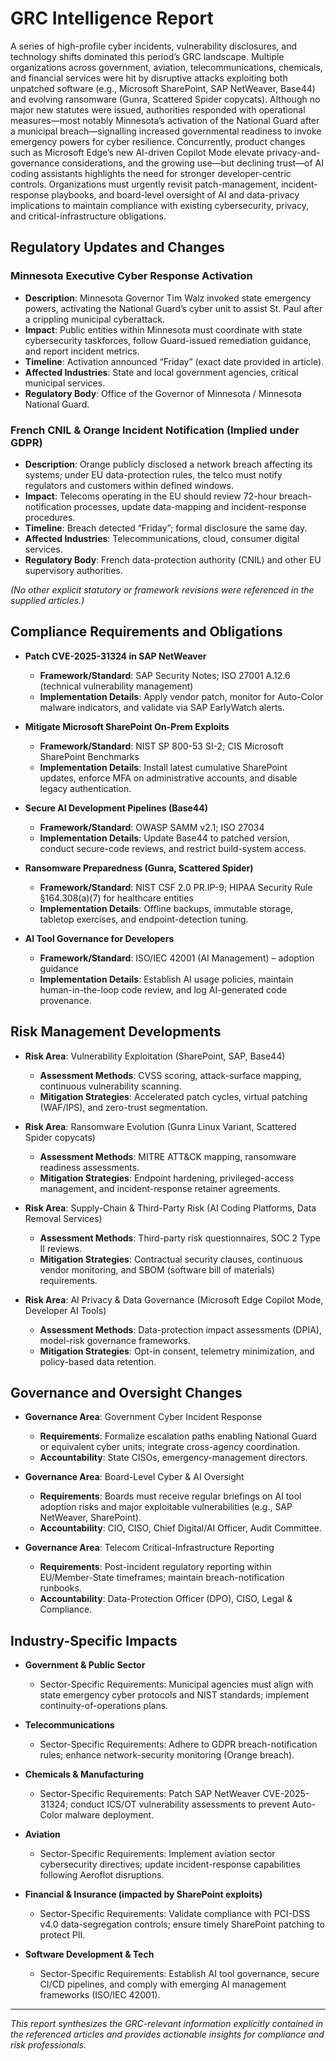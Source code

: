 # GRC Intelligence Report

A series of high-profile cyber incidents, vulnerability disclosures, and technology shifts dominated this period’s GRC landscape. Multiple organizations across government, aviation, telecommunications, chemicals, and financial services were hit by disruptive attacks exploiting both unpatched software (e.g., Microsoft SharePoint, SAP NetWeaver, Base44) and evolving ransomware (Gunra, Scattered Spider copycats). Although no major new statutes were issued, authorities responded with operational measures—most notably Minnesota’s activation of the National Guard after a municipal breach—signalling increased governmental readiness to invoke emergency powers for cyber resilience. Concurrently, product changes such as Microsoft Edge’s new AI-driven Copilot Mode elevate privacy-and-governance considerations, and the growing use—but declining trust—of AI coding assistants highlights the need for stronger developer-centric controls. Organizations must urgently revisit patch-management, incident-response playbooks, and board-level oversight of AI and data-privacy implications to maintain compliance with existing cybersecurity, privacy, and critical-infrastructure obligations.

## Regulatory Updates and Changes

### Minnesota Executive Cyber Response Activation
- **Description**: Minnesota Governor Tim Walz invoked state emergency powers, activating the National Guard’s cyber unit to assist St. Paul after a crippling municipal cyberattack.
- **Impact**: Public entities within Minnesota must coordinate with state cybersecurity taskforces, follow Guard-issued remediation guidance, and report incident metrics.
- **Timeline**: Activation announced “Friday” (exact date provided in article).
- **Affected Industries**: State and local government agencies, critical municipal services.
- **Regulatory Body**: Office of the Governor of Minnesota / Minnesota National Guard.

### French CNIL & Orange Incident Notification (Implied under GDPR)
- **Description**: Orange publicly disclosed a network breach affecting its systems; under EU data-protection rules, the telco must notify regulators and customers within defined windows.
- **Impact**: Telecoms operating in the EU should review 72-hour breach-notification processes, update data-mapping and incident-response procedures.
- **Timeline**: Breach detected “Friday”; formal disclosure the same day.
- **Affected Industries**: Telecommunications, cloud, consumer digital services.
- **Regulatory Body**: French data-protection authority (CNIL) and other EU supervisory authorities.

*(No other explicit statutory or framework revisions were referenced in the supplied articles.)*

## Compliance Requirements and Obligations

- **Patch CVE-2025-31324 in SAP NetWeaver**
  - **Framework/Standard**: SAP Security Notes; ISO 27001 A.12.6 (technical vulnerability management)
  - **Implementation Details**: Apply vendor patch, monitor for Auto-Color malware indicators, and validate via SAP EarlyWatch alerts.

- **Mitigate Microsoft SharePoint On-Prem Exploits**
  - **Framework/Standard**: NIST SP 800-53 SI-2; CIS Microsoft SharePoint Benchmarks
  - **Implementation Details**: Install latest cumulative SharePoint updates, enforce MFA on administrative accounts, and disable legacy authentication.

- **Secure AI Development Pipelines (Base44)**
  - **Framework/Standard**: OWASP SAMM v2.1; ISO 27034
  - **Implementation Details**: Update Base44 to patched version, conduct secure-code reviews, and restrict build-system access.

- **Ransomware Preparedness (Gunra, Scattered Spider)**
  - **Framework/Standard**: NIST CSF 2.0 PR.IP-9; HIPAA Security Rule §164.308(a)(7) for healthcare entities
  - **Implementation Details**: Offline backups, immutable storage, tabletop exercises, and endpoint-detection tuning.

- **AI Tool Governance for Developers**
  - **Framework/Standard**: ISO/IEC 42001 (AI Management) – adoption guidance
  - **Implementation Details**: Establish AI usage policies, maintain human-in-the-loop code review, and log AI-generated code provenance.

## Risk Management Developments

- **Risk Area**: Vulnerability Exploitation (SharePoint, SAP, Base44)
  - **Assessment Methods**: CVSS scoring, attack-surface mapping, continuous vulnerability scanning.
  - **Mitigation Strategies**: Accelerated patch cycles, virtual patching (WAF/IPS), and zero-trust segmentation.

- **Risk Area**: Ransomware Evolution (Gunra Linux Variant, Scattered Spider copycats)
  - **Assessment Methods**: MITRE ATT&CK mapping, ransomware readiness assessments.
  - **Mitigation Strategies**: Endpoint hardening, privileged-access management, and incident-response retainer agreements.

- **Risk Area**: Supply-Chain & Third-Party Risk (AI Coding Platforms, Data Removal Services)
  - **Assessment Methods**: Third-party risk questionnaires, SOC 2 Type II reviews.
  - **Mitigation Strategies**: Contractual security clauses, continuous vendor monitoring, and SBOM (software bill of materials) requirements.

- **Risk Area**: AI Privacy & Data Governance (Microsoft Edge Copilot Mode, Developer AI Tools)
  - **Assessment Methods**: Data-protection impact assessments (DPIA), model-risk governance frameworks.
  - **Mitigation Strategies**: Opt-in consent, telemetry minimization, and policy-based data retention.

## Governance and Oversight Changes

- **Governance Area**: Government Cyber Incident Response
  - **Requirements**: Formalize escalation paths enabling National Guard or equivalent cyber units; integrate cross-agency coordination.
  - **Accountability**: State CISOs, emergency-management directors.

- **Governance Area**: Board-Level Cyber & AI Oversight
  - **Requirements**: Boards must receive regular briefings on AI tool adoption risks and major exploitable vulnerabilities (e.g., SAP NetWeaver, SharePoint).
  - **Accountability**: CIO, CISO, Chief Digital/AI Officer, Audit Committee.

- **Governance Area**: Telecom Critical-Infrastructure Reporting
  - **Requirements**: Post-incident regulatory reporting within EU/Member-State timeframes; maintain breach-notification runbooks.
  - **Accountability**: Data-Protection Officer (DPO), CISO, Legal & Compliance.

## Industry-Specific Impacts

- **Government & Public Sector**
  - Sector-Specific Requirements: Municipal agencies must align with state emergency cyber protocols and NIST standards; implement continuity-of-operations plans.

- **Telecommunications**
  - Sector-Specific Requirements: Adhere to GDPR breach-notification rules; enhance network-security monitoring (Orange breach).

- **Chemicals & Manufacturing**
  - Sector-Specific Requirements: Patch SAP NetWeaver CVE-2025-31324; conduct ICS/OT vulnerability assessments to prevent Auto-Color malware deployment.

- **Aviation**
  - Sector-Specific Requirements: Implement aviation sector cybersecurity directives; update incident-response capabilities following Aeroflot disruptions.

- **Financial & Insurance (impacted by SharePoint exploits)**
  - Sector-Specific Requirements: Validate compliance with PCI-DSS v4.0 data-segregation controls; ensure timely SharePoint patching to protect PII.

- **Software Development & Tech**
  - Sector-Specific Requirements: Establish AI tool governance, secure CI/CD pipelines, and comply with emerging AI management frameworks (ISO/IEC 42001).

---

*This report synthesizes the GRC-relevant information explicitly contained in the referenced articles and provides actionable insights for compliance and risk professionals.*